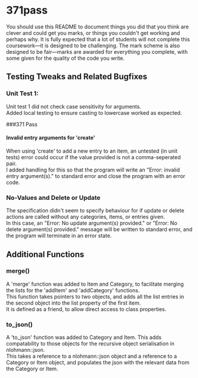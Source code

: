 # 371pass

You should use this README to document things you did that you think are clever and could get you marks, or things you couldn't get working and perhaps why. It is fully expected that a lot of students will not complete this coursework—it is designed to be challenging. The mark scheme is also designed to be fair—marks are awarded for everything you complete, with some given for the quality of the code you write.

## Testing Tweaks and Related Bugfixes
### Unit Test 1:
Unit test 1 did not check case sensitivity for arguments.   
Added local testing to ensure casting to lowercase worked as expected. 

###371 Pass
#### Invalid entry arguments for 'create'
When using 'create' to add a new entry to an item, an untested (in unit tests) error could occur if the value provided is not a comma-seperated pair.   
I added handling for this so that the program will write an "Error: invalid entry argument(s)." to standard error and close the program with an error code.

### No-Values and Delete or Update
The specification didn't seem to specify behaviour for if update or delete actions are called without any categories, items, or entries given.  
In this case, an "Error: No update argument(s) provided." or "Error: No delete argument(s) provided." message will be written to standard error, and the program will terminate in an error state. 


## Additional Functions
### merge()
A 'merge' function was added to Item and Category, to facilitate merging the lists for the 'addItem' and 'addCategory' functions.  
This function takes pointers to two objects, and adds all the list entries in the second object into the list property of the first item.  
It is defined as a friend, to allow direct access to class properties.

### to_json()
A 'to_json' function was added to Category and Item. This adds compatability to those objects for the recursive object serialisation in nlohmann::json.  
This takes a reference to a nlohmann::json object and a reference to a Category or Item object, and populates the json with the relevant data from the Category or Item. 